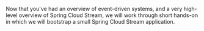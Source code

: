 Now that you've had an overview of event-driven systems, and a very high-level overview of Spring Cloud Stream, we will work through short hands-on in which we will bootstrap a small Spring Cloud Stream application.
